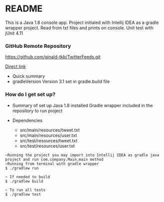 # README #
This is a Java 1.8 console app. Project initialed with Intellij IDEA as a gradle wrapper project.
Read from txt files and prints on console. Unit test with jUnit 4.11

### GitHub Remote Repository ###
https://github.com/ginald-tkb/TwitterFeeds.git

[Direct link](https://github.com/ginald-tkb/TwitterFeeds.git)

* Quick summary
* gradleVersion Version 3.1 set in gradle.build file

### How do I get set up? ###

* Summary of set up
   Java 1.8 installed
   Gradle wrapper included in the repository to run project

* Dependencies
  - src/main/resources/tweet.txt
  - src/main/resources/user.txt
  - src/test/resources/tweet.txt
  - src/test/resources/user.txt


```
~Running the project you may import into Intellij IDEA as gradle java project and run com.company.Main.main method
~Running from terminal with gradle wrapper
$ ./gradlew run

~ If needed to build 
$ ./gradlew build

~ To run all tests 
$ ./gradlew test

```
